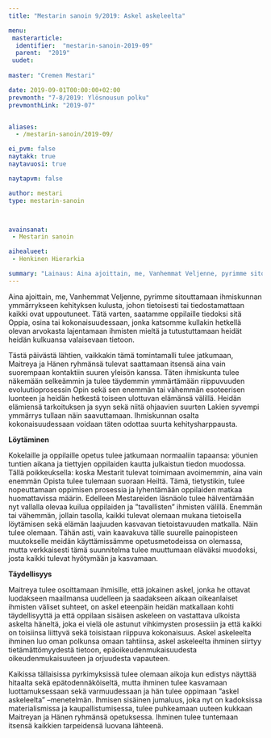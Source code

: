 ```yaml
---
title: "Mestarin sanoin 9/2019: Askel askeleelta"

menu:
 masterarticle:
  identifier:  "mestarin-sanoin-2019-09"
  parent:  "2019"
 uudet:
 
master: "Cremen Mestari"

date: 2019-09-01T00:00:00+02:00
prevmonth: "7-8/2019: Ylösnousun polku"
prevmonthLink: "2019-07"


aliases:
  - /mestarin-sanoin/2019-09/

ei_pvm: false
naytakk: true
naytavuosi: true

naytapvm: false

author: mestari
type: mestarin-sanoin



avainsanat:
 - Mestarin sanoin

aihealueet:
 - Henkinen Hierarkia

summary: "Lainaus: Aina ajoittain, me, Vanhemmat Veljenne, pyrimme sitouttamaan ihmiskunnan ymmärrykseen kehityksen kulusta, johon tietoisesti tai tiedostamattaan kaikki ovat uppoutuneet. Tätä varten, saatamme oppilaille tiedoksi sitä Oppia, osina tai kokonaisuudessaan, jonka katsomme kullakin hetkellä olevan arvokasta lajentamaan ihmisten mieltä ja tutustuttamaan heidät heidän kulkuansa valaisevaan tietoon."
---
```

<p>Aina ajoittain, me, Vanhemmat Veljenne, pyrimme sitouttamaan ihmiskunnan ymmärrykseen kehityksen kulusta, johon tietoisesti tai tiedostamattaan kaikki ovat uppoutuneet. Tätä varten, saatamme oppilaille tiedoksi sitä Oppia, osina tai kokonaisuudessaan, jonka katsomme kullakin hetkellä olevan arvokasta lajentamaan ihmisten mieltä ja tutustuttamaan heidät heidän kulkuansa valaisevaan tietoon.</p>
<p>Tästä päivästä lähtien, vaikkakin tämä tomintamalli tulee jatkumaan, Maitreya ja Hänen ryhmänsä tulevat saattamaan itsensä aina vain suorempaan kontaktiin suuren yleisön kanssa. Täten ihmiskunta tulee näkemään selkeämmin ja tulee täydemmin ymmärtämään riippuvuuden evoluutioprosessin Opin sekä sen enemmän tai vähemmän esoteerisen luonteen ja heidän hetkestä toiseen ulottuvan elämänsä välillä. Heidän elämiensä tarkoituksen ja syyn sekä niitä ohjaavien suurten Lakien syvempi ymmärrys tullaan näin saavuttamaan. Ihmiskunnan osalta kokonaisuudessaan voidaan täten odottaa suurta kehitysharppausta.</p>
<p><strong>Löytäminen</strong></p>
<p>Kokelaille ja oppilaille opetus tulee jatkumaan normaaliin tapaansa: yöunien tuntien aikana ja tiettyjen oppilaiden kautta julkaistun tiedon muodossa. Tällä poikkeuksella: koska Mestarit tulevat toimimaan avoimemmin, aina vain enemmän Opista tulee tulemaan suoraan Heiltä. Tämä, tietystikin, tulee nopeuttamaan oppimisen prosessia ja lyhentämään oppilaiden matkaa huomattavissa määrin. Edelleen Mestareiden läsnäolo tulee hälventämään nyt vallalla olevaa kuilua oppilaiden ja ”tavallisten” ihmisten välillä. Enemmän tai vähemmän, jollain tasolla, kaikki tulevat olemaan mukana tietoisella löytämisen sekä elämän laajuuden kasvavan tietoistavuuden matkalla. Näin tulee olemaan. Tähän asti, vain kaavakuva tälle suurelle painopisteen muutokselle meidän käyttämissämme opetusmetodeissa on olemassa, mutta verkkaisesti tämä suunnitelma tulee muuttumaan eläväksi muodoksi, josta kaikki tulevat hyötymään ja kasvamaan.</p>
<p><strong>Täydellisyys</strong></p>
<p>Maitreya tulee osoittamaan ihmisille, että jokainen askel, jonka he ottavat luodakseen maailmansa uudelleen ja saadakseen aikaan oikeanlaiset ihmisten väliset suhteet, on askel eteenpäin heidän matkallaan kohti täydellisyyttä ja että oppilaan sisäisen askeleen on vastattava ulkoista askelta häneltä, joka ei vielä ole astunut vihkimysten prosessiin ja että kaikki on toisiinsa liittyvä sekä toisistaan riippuva kokonaisuus. Askel askeleelta ihminen luo oman polkunsa omaan tahtiinsa, askel askeleelta ihminen siirtyy tietämättömyydestä tietoon, epäoikeudenmukaisuudesta oikeudenmukaisuuteen ja orjuudesta vapauteen.</p>
<p>Kaikissa tällaisissa pyrkimyksissä tulee olemaan aikoja kun edistys näyttää hitaalta sekä epätodennäköiseltä, mutta ihminen tulee kasvamaan luottamuksessaan sekä varmuudessaan ja hän tulee oppimaan ”askel askeleelta” –menetelmän. Ihmisen sisäinen jumaluus, joka nyt on kadoksissa materialismissa ja kaupallistumisessa, tulee puhkeamaan uuteen kukkaan Maitreyan ja Hänen ryhmänsä opetuksessa. Ihminen tulee tuntemaan itsensä kaikkien tarpeidensä luovana lähteenä.</p>